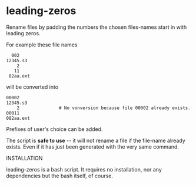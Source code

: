 leading-zeros
=============

Rename files by padding the numbers the chosen files-names start in with leading zeros.

For example these file names

	  002 
	12345.s3 
	    2 
	   11 
	 82aa.ext 

will be converted into

	00002 
	12345.s3 
	    2 				# No vonversion because file 00002 already exists. 
	00011 
	082aa.ext 

Prefixes of user's choice can be added.

The script is **safe to use** -- it will not rename a file if the file-name already exists. Even if it has just been generated with the very same command.

INSTALLATION 

leading-zeros is a bash script. It requires no installation, nor any dependencies but the bash itself, of course.
